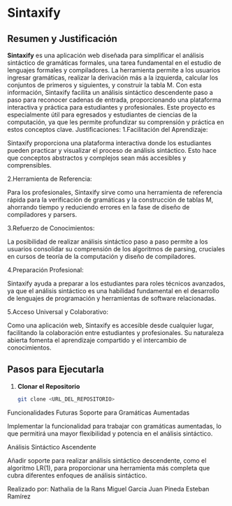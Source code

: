 # Sintaxify

## Resumen y Justificación

**Sintaxify** es una aplicación web diseñada para simplificar el análisis sintáctico de gramáticas formales, una tarea fundamental en el estudio de lenguajes formales y compiladores. La herramienta permite a los usuarios ingresar gramáticas, realizar la derivación más a la izquierda, calcular los conjuntos de primeros y siguientes, y construir la tabla M. Con esta información, Sintaxify facilita un análisis sintáctico descendente paso a paso para reconocer cadenas de entrada, proporcionando una plataforma interactiva y práctica para estudiantes y profesionales. Este proyecto es especialmente útil para egresados y estudiantes de ciencias de la computación, ya que les permite profundizar su comprensión y práctica en estos conceptos clave.
Justificaciones:
1.Facilitación del Aprendizaje:

Sintaxify proporciona una plataforma interactiva donde los estudiantes pueden practicar y visualizar el proceso de análisis sintáctico. Esto hace que conceptos abstractos y complejos sean más accesibles y comprensibles.

2.Herramienta de Referencia:

Para los profesionales, Sintaxify sirve como una herramienta de referencia rápida para la verificación de gramáticas y la construcción de tablas M, ahorrando tiempo y reduciendo errores en la fase de diseño de compiladores y parsers.

3.Refuerzo de Conocimientos:

La posibilidad de realizar análisis sintáctico paso a paso permite a los usuarios consolidar su comprensión de los algoritmos de parsing, cruciales en cursos de teoría de la computación y diseño de compiladores.

4.Preparación Profesional:

Sintaxify ayuda a preparar a los estudiantes para roles técnicos avanzados, ya que el análisis sintáctico es una habilidad fundamental en el desarrollo de lenguajes de programación y herramientas de software relacionadas.

5.Acceso Universal y Colaborativo:

Como una aplicación web, Sintaxify es accesible desde cualquier lugar, facilitando la colaboración entre estudiantes y profesionales. Su naturaleza abierta fomenta el aprendizaje compartido y el intercambio de conocimientos.
## Pasos para Ejecutarla

1. **Clonar el Repositorio**

   ```bash
   git clone <URL_DEL_REPOSITORIO>


Funcionalidades Futuras
Soporte para Gramáticas Aumentadas

Implementar la funcionalidad para trabajar con gramáticas aumentadas, lo que permitirá una mayor flexibilidad y potencia en el análisis sintáctico.

Análisis Sintáctico Ascendente

Añadir soporte para realizar análisis sintáctico descendente, como el algoritmo LR(1), para proporcionar una herramienta más completa que cubra diferentes enfoques de análisis sintáctico.


Realizado por:
Nathalia de la Rans
Miguel Garcia
Juan Pineda
Esteban Ramírez
